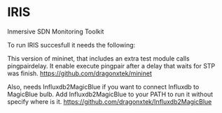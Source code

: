 # IRIS
Inmersive SDN Monitoring Toolkit

To run IRIS succesfull it needs the following:

This version of mininet, that includes an extra test module calls pingpairdelay. It enable execute pingpair after a delay that waits for STP was finish.
https://github.com/dragonxtek/mininet

Also, needs Influxdb2MagicBlue if you want to connect Influxdb to MagicBlue bulb. Add Influxdb2MagicBlue to your PATH to run it without specify where is it.
https://github.com/dragonxtek/Influxdb2MagicBlue


